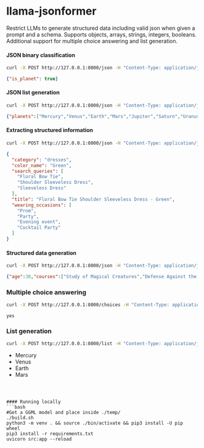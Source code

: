# llama-jsonformer
Restrict LLMs to generate structured data including valid json when given a prompt and a schema. Supports objects, arrays, strings, integers, booleans. Additional support for multiple choice answering and list generation.



#### JSON binary classification
```bash
curl -X POST http://127.0.0.1:8000/json -H "Content-Type: application/json"  -d '{"schema": '"$(cat samples/is_planet.json)"', "prompt": "Information about Mercury "}'
```
```json
{"is_planet": true}
```



#### JSON list generation
```bash
curl -X POST http://127.0.0.1:8000/json -H "Content-Type: application/json"  -d '{"schema": '"$(cat samples/planets.json)"', "prompt": "Planets of the solar system are "}'
```
```json
{"planets":["Mercury","Venus","Earth","Mars","Jupiter","Saturn","Uranus","Neptune"]}
```



#### Extracting structured information
```bash
curl -X POST http://127.0.0.1:8000/json -H "Content-Type: application/json"  -d '{"schema": '"$(cat samples/product.json)"', "order": ["product_title", "category", "color_name", "garmant_pattern", "wearing_occasions"], "prompt": "Product described as \"Floral Bow Tie Shoulder Sleeveless Dress - Green\"\nAdditional information follows: "}'
```
```json
{
  "category": "dresses",
  "color_name": "Green",
  "search_queries": [
    "Floral Bow Tie",
    "Shoulder Sleeveless Dress",
    "Sleeveless Dress"
  ],
  "title": "Floral Bow Tie Shoulder Sleeveless Dress - Green",
  "wearing_occasions": [
    "Prom",
    "Party",
    "Evening event",
    "Cocktail Party"
  ]
}
```



#### Structured data generation
```bash
curl -X POST http://127.0.0.1:8000/json -H "Content-Type: application/json"  -d '{"schema": '"$(cat samples/student.json)"', "order": ["is_student", "name", "age"], "prompt": "Hermione Granger "}'
```
```json
{"age":30,"courses":["Study of Magical Creatures","Defense Against the Dark Arts","Transfiguration"],"is_student":true,"name":"Hermione Granger"}
```



### Multiple choice answering
```bash
curl -X POST http://127.0.0.1:8000/choices -H "Content-Type: application/json" -d '{"prompt": "Q: Is Sun a celestial body?\nA: ", "choices": ["yes", "no"]}'
```
```
yes
```



### List generation
```bash
curl -X POST http://127.0.0.1:8000/list -H "Content-Type: application/json" -d '{"prompt": "Following are the planets of the solar system:\n", "n_items": 4, "chars": "A-z"}'
```
- Mercury
- Venus
- Earth
- Mars
```



#### Running locally
```bash
#Get a GGML model and place inside ./temp/
./build.sh
python3 -m venv . && source ./bin/activate && pip3 install -U pip wheel
pip3 install -r requirements.txt
uvicorn src:app --reload
```

